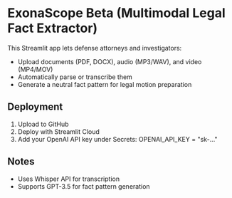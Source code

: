 
# ExonaScope Beta (Multimodal Legal Fact Extractor)

This Streamlit app lets defense attorneys and investigators:
- Upload documents (PDF, DOCX), audio (MP3/WAV), and video (MP4/MOV)
- Automatically parse or transcribe them
- Generate a neutral fact pattern for legal motion preparation

## Deployment

1. Upload to GitHub
2. Deploy with Streamlit Cloud
3. Add your OpenAI API key under Secrets:
   OPENAI_API_KEY = "sk-..."

## Notes

- Uses Whisper API for transcription
- Supports GPT-3.5 for fact pattern generation

